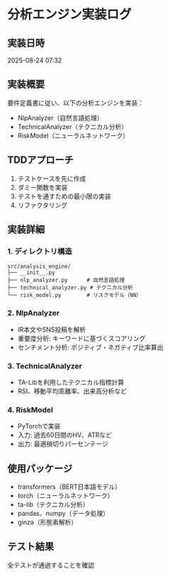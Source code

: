 # 分析エンジン実装ログ

## 実装日時
2025-08-24 07:32

## 実装概要
要件定義書に従い、以下の分析エンジンを実装：
- NlpAnalyzer（自然言語処理）
- TechnicalAnalyzer（テクニカル分析）
- RiskModel（ニューラルネットワーク）

## TDDアプローチ
1. テストケースを先に作成
2. ダミー関数を実装
3. テストを通すための最小限の実装
4. リファクタリング

## 実装詳細

### 1. ディレクトリ構造
```
src/analysis_engine/
├── __init__.py
├── nlp_analyzer.py      # 自然言語処理
├── technical_analyzer.py # テクニカル分析
└── risk_model.py        # リスクモデル（NN）
```

### 2. NlpAnalyzer
- IR本文やSNS投稿を解析
- 重要度分析: キーワードに基づくスコアリング
- センチメント分析: ポジティブ・ネガティブ比率算出

### 3. TechnicalAnalyzer  
- TA-Libを利用したテクニカル指標計算
- RSI、移動平均乖離率、出来高分析など

### 4. RiskModel
- PyTorchで実装
- 入力: 過去60日間のHV、ATRなど
- 出力: 最適損切りパーセンテージ

## 使用パッケージ
- transformers（BERT日本語モデル）
- torch（ニューラルネットワーク）
- ta-lib（テクニカル分析）
- pandas、numpy（データ処理）
- ginza（形態素解析）

## テスト結果
全テストが通過することを確認